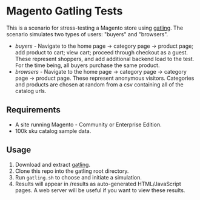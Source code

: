 Magento Gatling Tests
=====================

This is a scenario for stress-testing a Magento store using [gatling](http://gatling-tool.org/). The scenario simulates two types of users: "buyers" and "browsers". 

* *buyers* - Navigate to the home page -> category page -> product page; add product to cart; view cart; proceed through checkout as a guest. These represent shoppers, and add additional backend load to the test. For the time being, all buyers purchase the same product. 
* *browsers* - Navigate to the home page -> category page -> category page -> product page. These represent anonymous visitors. Categories and products are chosen at random from a csv containing all of the catalog urls. 

Requirements
------------

* A site running Magento - Community or Enterprise Edition.
* 100k sku catalog sample data.

Usage
-----

1. Download and extract [gatling](http://gatling-tool.org/). 
2. Clone this repo into the gatling root directory.
3. Run `gatling.sh` to choose and initiate a simulation.
4. Results will appear in <gatling-root>/results as auto-generated HTML/JavaScript pages. A web server will be useful if you want to view these results. 
